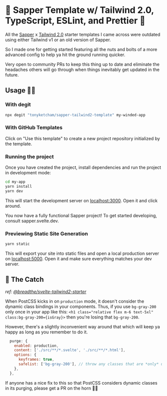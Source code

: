 # 🐝 Sapper Template w/ Tailwind 2.0, TypeScript, ESLint, and Prettier 🍯

All the [Sapper](https://github.com/sveltejs/sapper) x [Tailwind 2.0](https://tailwindcss.com) starter templates I came across were outdated using either Tailwind v1 or an old version of Sapper.

So I made one for getting started featuring all the nuts and bolts of a more advanced config to help ya hit the ground running quicker.

Very open to community PRs to keep this thing up to date and eliminate the headaches others will go through when things inevitably get updated in the future.

## Usage 🧙‍♂️

### With degit

```bash
npx degit "tonyketcham/sapper-tailwind2-template" my-winded-app
```

### With GitHub Templates

Click on "Use this template" to create a new project repository initialized by the template.

### Running the project

Once you have created the project, install dependencies and run the project in development mode:

```bash
cd my-app
yarn install
yarn dev
```

This will start the development server on [localhost:3000](localhost:3000). Open it and click around.

You now have a fully functional Sapper project! To get started developing, consult sapper.svelte.dev.

### Previewing Static Site Generation

```bash
yarn static
```

This will export your site into static files and open a local production server on [localhost:5000](localhost:5000). Open it and make sure everything matches your dev server.

## 👺 The Catch

_ref: [@breadthe/svelte-tailwind2-starter](https://github.com/breadthe/svelte-tailwind2-starter)_

When PostCSS kicks in on `production` mode, it doesn't consider the dynamic class bindings in your components. Thus, if you use `bg-gray-200` only once in your app like this: `<h1 class="relative flex m-6 text-5xl" class:bg-gray-200={isGray}>` then you're losing that `bg-gray-200`.

However, there's a slightly inconvenient way around that which will keep ya happy as long as you remember to do it.

```js
  purge: {
    enabled: production,
    content: ['./src/**/*.svelte', './src/**/*.html'],
    options: {
      keyframes: true,
      safelist: ['bg-gray-200'], // throw any classes that are *only* used in class bindings here. If you're using that class in a regular class attribute, then you should be good and don't have to worry about putting it here
    },
  },
```

If anyone has a nice fix to this so that PostCSS considers dynamic classes in its purging, please get a PR on the horn 🕵️‍♀️
